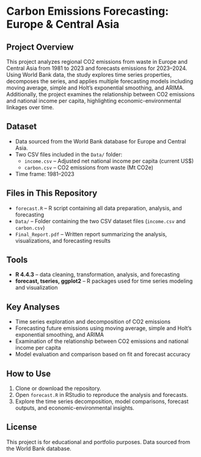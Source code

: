 # Carbon Emissions Forecasting: Europe & Central Asia

## Project Overview
This project analyzes regional CO2 emissions from waste in Europe and Central Asia from 1981 to 2023 and forecasts emissions for 2023–2024. Using World Bank data, the study explores time series properties, decomposes the series, and applies multiple forecasting models including moving average, simple and Holt’s exponential smoothing, and ARIMA. Additionally, the project examines the relationship between CO2 emissions and national income per capita, highlighting economic-environmental linkages over time.

## Dataset
- Data sourced from the World Bank database for Europe and Central Asia.  
- Two CSV files included in the `Data/` folder:
  - `income.csv` – Adjusted net national income per capita (current US$)  
  - `carbon.csv` – CO2 emissions from waste (Mt CO2e)  
- Time frame: 1981–2023  

## Files in This Repository
- `forecast.R` – R script containing all data preparation, analysis, and forecasting  
- `Data/` – Folder containing the two CSV dataset files (`income.csv` and `carbon.csv`)
- `Final_Report.pdf`  – Written report summarizing the analysis, visualizations, and forecasting results

## Tools 
- **R 4.4.3** – data cleaning, transformation, analysis, and forecasting  
- **forecast, tseries, ggplot2** – R packages used for time series modeling and visualization  

## Key Analyses
- Time series exploration and decomposition of CO2 emissions  
- Forecasting future emissions using moving average, simple and Holt’s exponential smoothing, and ARIMA  
- Examination of the relationship between CO2 emissions and national income per capita  
- Model evaluation and comparison based on fit and forecast accuracy  

## How to Use
1. Clone or download the repository.  
2. Open `forecast.R` in RStudio to reproduce the analysis and forecasts.  
3. Explore the time series decomposition, model comparisons, forecast outputs, and economic-environmental insights.  

## License
This project is for educational and portfolio purposes. Data sourced from the World Bank database.

